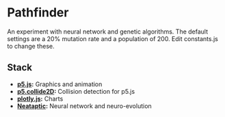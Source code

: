 # Pathfinder

An experiment with neural network and genetic algorithms. The default settings are a 20% mutation rate and a population of 200. Edit constants.js to change these.

## Stack

* **[p5.js](https://p5js.org/):** Graphics and animation
* **[p5.collide2D](https://github.com/bmoren/p5.collide2D):** Collision detection for p5.js
* **[plotly.js](https://github.com/plotly/plotly.js):** Charts
* **[Neataptic](https://wagenaartje.github.io/neataptic/):** Neural network and neuro-evolution
